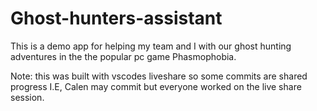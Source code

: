 # Ghost-hunters-assistant
This is a demo app for helping my team and I with our ghost hunting adventures in the the popular pc game Phasmophobia. 

Note:
this was built with vscodes liveshare so some commits are shared progress I.E, Calen may commit but everyone worked on the live share session.